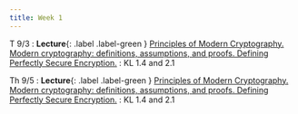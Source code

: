 ```yaml
---
title: Week 1
---
```


T 9/3
: **Lecture**{: .label .label-green } [Principles of Modern Cryptography. Modern cryptography: definitions, assumptions, and proofs. Defining Perfectly Secure Encryption.](/assets/lecture_slides/lec2.pdf)
    : KL 1.4 and 2.1

Th 9/5
: **Lecture**{: .label .label-green } [Principles of Modern Cryptography. Modern cryptography: definitions, assumptions, and proofs. Defining Perfectly Secure Encryption.](/assets/lecture_slides/lec2.pdf)
    : KL 1.4 and 2.1
